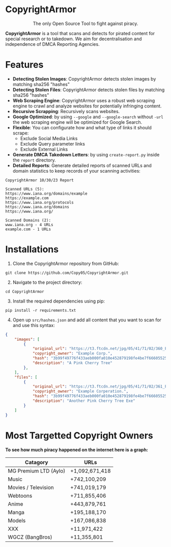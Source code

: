 # CopyrightArmor
<p style="text-align: center">The only Open Source Tool to fight against piracy.</p>

**CopyrightArmor** is a tool that scans and detects for pirated content for special research or to takedown. We aim for decentralisation and independence of DMCA Reporting Agencies.

# Features
- **Detecting Stolen Images**: CopyrightArmor detects stolen images by matching sha256 "hashes"
- **Detecting Stolen Files**: CopyrightArmor detects stolen files by matching sha256 "hashes"
- **Web Scraping Engine**: CopyrightArmor uses a robust web scraping engine to crawl and analyze websites for potentially infringing content.
- **Recursive Scrapping**: Recursively scans websites.
- **Google Optimized**: by using `--google` and `--google-search` without `-url` the web scraping engine will be optimized for Google Search.
- **Flexible**: You can configurate how and what type of links it should scrape:
    - Exclude Social Media Links
    - Exclude Query parameter links
    - Exclude External Links
- **Generate DMCA Takedown Letters**: by using `create-report.py` inside the `report` directory.
- **Detailed Reports**: Generate detailed reports of scanned URLs and domain statistics to keep records of your scanning activities:
```
CopyrightArmor 10/30/23 Report

Scanned URLs (5):
https://www.iana.org/domains/example
https://example.com
https://www.iana.org/protocols
https://www.iana.org/domains
https://www.iana.org/

Scanned Domains (2):
www.iana.org - 4 URLs
example.com - 1 URLs
```

# Installations

1. Clone the CopyrightArmor repository from GitHub:
```
git clone https://github.com/Copy05/CopyrightArmor.git
```

2. Navigate to the project directory:
```
cd CopyrightArmor
```

3. Install the required dependencies using pip:
```
pip install -r requirements.txt
```

4. Open up `src/hashes.json` and add all content that you want to scan for and use this syntax:
```json
{
    "images": [
        {
            "original_url": "https://t3.ftcdn.net/jpg/05/41/71/02/360_F_541710260_3qZwn627nHyHA99xIktU7tKotn93YGjw.jpg",
            "copyright_owner": "Example Corp.",
            "hash": "3b99f49776f433aeb000fa010e452879198fe4be7f6660552527b53304268342",
            "description": "A Pink Cherry Tree"
        },
    ],
    "files": [
        {
            "original_url": "https://t3.ftcdn.net/jpg/05/41/71/02/361_F_541710260_3qZwn627nHyHA99xIktU7tKotn93YGjw.exe",
            "copyright_owner": "Example Corperation.",
            "hash": "3b99f49776f433aeb000fa010e452879198fe4be7f6660552527b53304268343",
            "description": "Another Pink Cherry Tree Exe"
        }
    ]
}
```

# Most Targetted Copyright Owners

**To see how much piracy happened on the internet here is a graph:**

| Catagory              | URLs              |
|-----------------------|-------------------|
| MG Premium LTD (Aylo) | +1,092,671,418    |
| Music                 | +742,100,209      |
| Movies / Television   | +741,019,179      |
| Webtoons              | +711,855,406      |
| Anime                 | +443,879,761      |
| Manga                 | +195,188,170      |
| Models                | +167,086,838      |
| XXX                   | +11,971,422       |
| WGCZ (BangBros)       | +11,355,801       |
